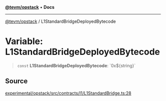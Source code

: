 [**@tevm/opstack**](../README.md) • **Docs**

***

[@tevm/opstack](../globals.md) / L1StandardBridgeDeployedBytecode

# Variable: L1StandardBridgeDeployedBytecode

> `const` **L1StandardBridgeDeployedBytecode**: \`0x$\{string\}\`

## Source

[experimental/opstack/src/contracts/l1/L1StandardBridge.ts:28](https://github.com/evmts/tevm-monorepo/blob/main/experimental/opstack/src/contracts/l1/L1StandardBridge.ts#L28)
